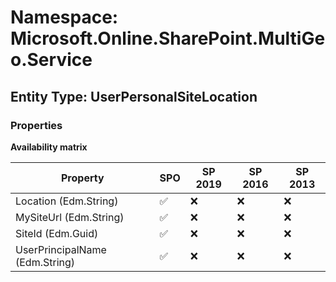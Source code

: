 # Namespace: Microsoft.Online.SharePoint.MultiGeo.Service

## Entity Type: UserPersonalSiteLocation

### Properties

**Availability matrix**

Property | SPO | SP 2019 | SP 2016 | SP 2013
----------|-----|---------|---------|--------
Location (Edm.String) | ✅ | ❌ | ❌ | ❌
MySiteUrl (Edm.String) | ✅ | ❌ | ❌ | ❌
SiteId (Edm.Guid) | ✅ | ❌ | ❌ | ❌
UserPrincipalName (Edm.String) | ✅ | ❌ | ❌ | ❌

